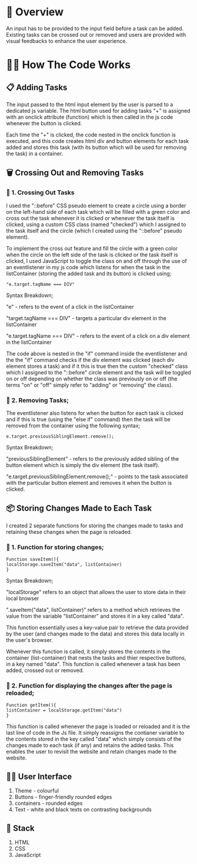 # 💫 Overview
An input has to be provided to the input field before a task can be added. Existing tasks can be crossed out or removed and users are provided with visual feedbacks to enhance the user experience. 

# 🧑‍💻 How The Code Works
## 📋 Adding Tasks
The input passed to the html input element by the user is parsed to a dedicated js variable. The html button used for adding tasks "+" is assigned with an onclick attribute (function) which is then called in the js code whenever the button is clicked.

Each time the "+" is clicked, the code nested in the onclick function is executed, and this code creates html div and button elements for each task added and stores this task (with its button which will be used for removing the task) in a container.


## 🗑 Crossing Out and Removing Tasks
### 🎈 1. Crossing Out Tasks
I used the "::before" CSS pseudo element to create a circle using a border on the left-hand side of each task which will be filled with a green color and cross out the task whenever it is clicked or whenever the task itself is clicked, using a custom CSS class (named "checked") which I assigned to the task itself and the circle (which I created using the "::before" pseudo element).

To implement the cross out feature and fill the circle with a green color when the circle on the left side of the task is clicked or the task itself is clicked, I used JavaScript to toggle the class on and off through the use of an eventlistener in my js code which listens for when the task in the listContainer (storing the added task and its button) is clicked using;

    "e.target.tagName === DIV" 

  Syntax Breakdown;

  "e" - refers to the event of a click in the listContainer 

  "target.tagName === DIV" - targets a particular div element in the listContainer 

 "e.target.tagName === DIV" - refers to the event of a click on a div element in the listContainer 

The code above is nested in the "if" command inside the eventlistener and the the "if" command checks if the div element was clicked (each div element stores a task) and if it this is true then the custom "checked" class which I assigned to the "::before" circle element and the task will be toggled on or off depending on whether the class was previously on or off (the terms "on" or "off" simply refer to "adding" or "removing" the class).


### 🎈 2. Removing Tasks;
The eventlistener also listens for when the button for each task is clicked and if this is true (using the "else if" command) then the task will be removed from the container using the following syntax;

    e.target.previousSiblingElement.remove();

Syntax Breakdown;

"previousSiblingElement" - refers to the previously added sibling of the button element which is simply the div element (the task itself). 

"e.target.previousSiblingElement.remove();" - points to the task associated with the particular button element and removes it when the button is clicked. 


## 📦 Storing Changes Made to Each Task
I created 2 separate functions for storing the changes made to tasks and retaining these changes when the page is reloaded. 

### 🎈 1. Function for storing changes;

    Function saveItem(){
    localStorage.saveItem("data", listContainer)
    }

Syntax Breakdown; 

"localStorage" refers to an object that allows the user to store data in their local browser

".saveItem("data", listContainer)" refers to a method which retrieves the value from the variable "listContainer" and stores it in a key called "data". 

This function essentially uses a key-value pair to retrieve the data provided by the user (and changes  made to the data) and stores this data locally in the user's browser. 

Whenever this function is called, it simply stores the contents in the container (list-container) that nests the tasks and thier respective buttons, in a key named "data". This function is called whenever a task has been added, crossed out or removed. 


### 🎈 2. Function for displaying the changes after the page is reloaded;

    Function getItem(){
    listContainer = localStorage.getItem("data")
    }

This function is called whenever the page is loaded or reloaded and it is the last line of code in the Js file.
It simply reassigns the contianer variable to the contents stored in the key called "data" which simply consists of the changes made to each task (if any) and retains the added tasks. This enables the user to revisit the website and retain changes made to the website. 


## 🌈📱 User Interface 
1. Theme - colourful
2. Buttons - finger-friendly rounded edges 
3. containers - rounded edges
4. Text - white and black texts on contrasting backgrounds 


## 🥂 Stack
1. HTML
2. CSS
3. JavaScript
